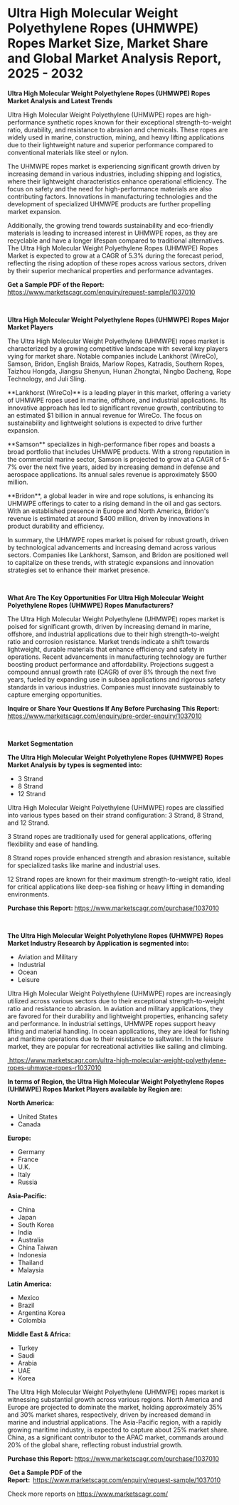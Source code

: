 <p><h1>Ultra High Molecular Weight Polyethylene Ropes (UHMWPE) Ropes Market Size, Market Share and Global Market Analysis Report, 2025 - 2032</h1></p><p><strong>Ultra High Molecular Weight Polyethylene Ropes (UHMWPE) Ropes Market Analysis and Latest Trends</strong></p>
<p><p>Ultra High Molecular Weight Polyethylene (UHMWPE) ropes are high-performance synthetic ropes known for their exceptional strength-to-weight ratio, durability, and resistance to abrasion and chemicals. These ropes are widely used in marine, construction, mining, and heavy lifting applications due to their lightweight nature and superior performance compared to conventional materials like steel or nylon. </p><p>The UHMWPE ropes market is experiencing significant growth driven by increasing demand in various industries, including shipping and logistics, where their lightweight characteristics enhance operational efficiency. The focus on safety and the need for high-performance materials are also contributing factors. Innovations in manufacturing technologies and the development of specialized UHMWPE products are further propelling market expansion. </p><p>Additionally, the growing trend towards sustainability and eco-friendly materials is leading to increased interest in UHMWPE ropes, as they are recyclable and have a longer lifespan compared to traditional alternatives. The Ultra High Molecular Weight Polyethylene Ropes (UHMWPE) Ropes Market is expected to grow at a CAGR of 5.3% during the forecast period, reflecting the rising adoption of these ropes across various sectors, driven by their superior mechanical properties and performance advantages.</p></p>
<p><strong>Get a Sample PDF of the Report:&nbsp;</strong> <a href="https://www.marketscagr.com/enquiry/request-sample/1037010?utm_campaign=2782&utm_medium=2&utm_source=Github&utm_content=ia&utm_term=21032025&utm_id=ultra-high-molecular-weight-polyethylene-ropes-uhmwpe-ropes">https://www.marketscagr.com/enquiry/request-sample/1037010</a></p>
<p>&nbsp;</p>
<p><strong>Ultra High Molecular Weight Polyethylene Ropes (UHMWPE) Ropes Major Market Players</strong></p>
<p><p>The Ultra High Molecular Weight Polyethylene (UHMWPE) ropes market is characterized by a growing competitive landscape with several key players vying for market share. Notable companies include Lankhorst (WireCo), Samson, Bridon, English Braids, Marlow Ropes, Katradis, Southern Ropes, Taizhou Hongda, Jiangsu Shenyun, Hunan Zhongtai, Ningbo Dacheng, Rope Technology, and Juli Sling.</p><p>**Lankhorst (WireCo)** is a leading player in this market, offering a variety of UHMWPE ropes used in marine, offshore, and industrial applications. Its innovative approach has led to significant revenue growth, contributing to an estimated $1 billion in annual revenue for WireCo. The focus on sustainability and lightweight solutions is expected to drive further expansion.</p><p>**Samson** specializes in high-performance fiber ropes and boasts a broad portfolio that includes UHMWPE products. With a strong reputation in the commercial marine sector, Samson is projected to grow at a CAGR of 5-7% over the next five years, aided by increasing demand in defense and aerospace applications. Its annual sales revenue is approximately $500 million.</p><p>**Bridon**, a global leader in wire and rope solutions, is enhancing its UHMWPE offerings to cater to a rising demand in the oil and gas sectors. With an established presence in Europe and North America, Bridon's revenue is estimated at around $400 million, driven by innovations in product durability and efficiency. </p><p>In summary, the UHMWPE ropes market is poised for robust growth, driven by technological advancements and increasing demand across various sectors. Companies like Lankhorst, Samson, and Bridon are positioned well to capitalize on these trends, with strategic expansions and innovation strategies set to enhance their market presence.</p></p>
<p>&nbsp;</p>
<p><strong>What Are The Key Opportunities For Ultra High Molecular Weight Polyethylene Ropes (UHMWPE) Ropes Manufacturers?</strong></p>
<p><p>The Ultra High Molecular Weight Polyethylene (UHMWPE) ropes market is poised for significant growth, driven by increasing demand in marine, offshore, and industrial applications due to their high strength-to-weight ratio and corrosion resistance. Market trends indicate a shift towards lightweight, durable materials that enhance efficiency and safety in operations. Recent advancements in manufacturing technology are further boosting product performance and affordability. Projections suggest a compound annual growth rate (CAGR) of over 8% through the next five years, fueled by expanding use in subsea applications and rigorous safety standards in various industries. Companies must innovate sustainably to capture emerging opportunities.</p></p>
<p><strong>Inquire or Share Your Questions If Any Before Purchasing This Report:</strong> <a href="https://www.marketscagr.com/enquiry/pre-order-enquiry/1037010?utm_campaign=2782&utm_medium=2&utm_source=Github&utm_content=ia&utm_term=21032025&utm_id=ultra-high-molecular-weight-polyethylene-ropes-uhmwpe-ropes">https://www.marketscagr.com/enquiry/pre-order-enquiry/1037010</a></p>
<p>&nbsp;</p>
<p><strong>Market Segmentation</strong></p>
<p><strong>The Ultra High Molecular Weight Polyethylene Ropes (UHMWPE) Ropes Market Analysis by types is segmented into:</strong></p>
<p><ul><li>3 Strand</li><li>8 Strand</li><li>12 Strand</li></ul></p>
<p><p>Ultra High Molecular Weight Polyethylene (UHMWPE) ropes are classified into various types based on their strand configuration: 3 Strand, 8 Strand, and 12 Strand. </p><p>3 Strand ropes are traditionally used for general applications, offering flexibility and ease of handling. </p><p>8 Strand ropes provide enhanced strength and abrasion resistance, suitable for specialized tasks like marine and industrial uses. </p><p>12 Strand ropes are known for their maximum strength-to-weight ratio, ideal for critical applications like deep-sea fishing or heavy lifting in demanding environments.</p></p>
<p><strong>Purchase this Report:&nbsp;</strong><a href="https://www.marketscagr.com/purchase/1037010?utm_campaign=2782&utm_medium=2&utm_source=Github&utm_content=ia&utm_term=21032025&utm_id=ultra-high-molecular-weight-polyethylene-ropes-uhmwpe-ropes">https://www.marketscagr.com/purchase/1037010</a></p>
<p>&nbsp;</p>
<p><strong>The Ultra High Molecular Weight Polyethylene Ropes (UHMWPE) Ropes Market Industry Research by Application is segmented into:</strong></p>
<p><ul><li>Aviation and Military</li><li>Industrial</li><li>Ocean</li><li>Leisure</li></ul></p>
<p><p>Ultra High Molecular Weight Polyethylene (UHMWPE) ropes are increasingly utilized across various sectors due to their exceptional strength-to-weight ratio and resistance to abrasion. In aviation and military applications, they are favored for their durability and lightweight properties, enhancing safety and performance. In industrial settings, UHMWPE ropes support heavy lifting and material handling. In ocean applications, they are ideal for fishing and maritime operations due to their resistance to saltwater. In the leisure market, they are popular for recreational activities like sailing and climbing.</p></p>
<p><a href="https://www.marketscagr.com/ultra-high-molecular-weight-polyethylene-ropes-uhmwpe-ropes-r1037010?utm_campaign=2782&utm_medium=2&utm_source=Github&utm_content=ia&utm_term=21032025&utm_id=ultra-high-molecular-weight-polyethylene-ropes-uhmwpe-ropes">&nbsp;https://www.marketscagr.com/ultra-high-molecular-weight-polyethylene-ropes-uhmwpe-ropes-r1037010</a></p>
<p><strong>In terms of Region, the Ultra High Molecular Weight Polyethylene Ropes (UHMWPE) Ropes Market Players available by Region are:</strong></p>
<p>
    <p> <strong> North America: </strong>
        <ul>
            <li>United States</li>
            <li>Canada</li>
        </ul>
        </p> 
    <p> <strong> Europe: </strong>
        <ul>
            <li>Germany</li>
            <li>France</li>
            <li>U.K.</li>
            <li>Italy</li>
            <li>Russia</li>
        </ul>
        </p> 
    <p> <strong> Asia-Pacific: </strong>
        <ul>
            <li>China</li>
            <li>Japan</li>
            <li>South Korea</li>
            <li>India</li>
            <li>Australia</li>
            <li>China Taiwan</li>
            <li>Indonesia</li>
            <li>Thailand</li>
            <li>Malaysia</li>
        </ul>
        </p> 
    <p> <strong> Latin America: </strong>
        <ul>
            <li>Mexico</li>
            <li>Brazil</li>
            <li>Argentina Korea</li>
            <li>Colombia</li>
        </ul>
        </p> 
    <p> <strong> Middle East & Africa: </strong>
        <ul>
            <li>Turkey</li>
            <li>Saudi</li>
            <li>Arabia</li>
            <li>UAE</li>
            <li>Korea</li>
        </ul>
    </p>
    </p>
<p><p>The Ultra High Molecular Weight Polyethylene (UHMWPE) ropes market is witnessing substantial growth across various regions. North America and Europe are projected to dominate the market, holding approximately 35% and 30% market shares, respectively, driven by increased demand in marine and industrial applications. The Asia-Pacific region, with a rapidly growing maritime industry, is expected to capture about 25% market share. China, as a significant contributor to the APAC market, commands around 20% of the global share, reflecting robust industrial growth.</p></p>
<p><strong>Purchase this Report: </strong><a href="https://www.marketscagr.com/purchase/1037010?utm_campaign=2782&utm_medium=2&utm_source=Github&utm_content=ia&utm_term=21032025&utm_id=ultra-high-molecular-weight-polyethylene-ropes-uhmwpe-ropes">https://www.marketscagr.com/purchase/1037010</a></p>
<p>&nbsp;<strong>Get a Sample PDF of the Report:&nbsp;&nbsp;</strong><a href="https://www.marketscagr.com/enquiry/request-sample/1037010?utm_campaign=2782&utm_medium=2&utm_source=Github&utm_content=ia&utm_term=21032025&utm_id=ultra-high-molecular-weight-polyethylene-ropes-uhmwpe-ropes">https://www.marketscagr.com/enquiry/request-sample/1037010</a></p>
<p><strong></strong></p>
<p>Check more reports on <a href="https://www.marketscagr.com/?utm_campaign=2782&utm_medium=2&utm_source=Github&utm_content=ia&utm_term=21032025&utm_id=ultra-high-molecular-weight-polyethylene-ropes-uhmwpe-ropes">https://www.marketscagr.com/</a></p>